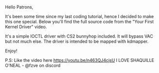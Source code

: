 Hello Patrons,

It's been some time since my last coding tutorial, hence I decided to make this one special. Below you'll find the full source code from the "Your First Kernel Driver" video.

It's a simple IOCTL driver with CS2 bunnyhop included. It will bypass VAC but not much else. The driver is intended to be mapped with kdmapper.

Enjoy!

P.S: Like the video here https://youtu.be/n463QJ4cjsU
I LOVE SHAQUILLE O'NEAL - @fzve on discord